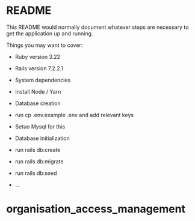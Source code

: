 # README

This README would normally document whatever steps are necessary to get the
application up and running.

Things you may want to cover:

* Ruby version 3.22
* Rails version 7.2.2.1
  
* System dependencies
* Install Node / Yarn


* Database creation
* run cp .env.example .env and add relevant keys
* Setuo Mysql for this

* Database initialization
* run rails db:create
* run rails db:migrate
* run rails db:seed

* ...
# organisation_access_management
